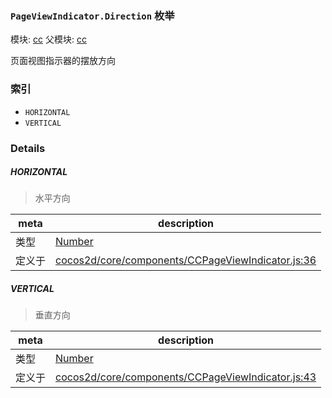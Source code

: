 ### `PageViewIndicator.Direction` 枚举



模块: [cc](../modules/cc.md)
父模块: [cc](../modules/cc.md)


页面视图指示器的摆放方向


### 索引
  - `HORIZONTAL`
  - `VERTICAL`

### Details


##### HORIZONTAL

> 水平方向

| meta | description |
|------|-------------|
| 类型 | <a href="https://developer.mozilla.org/en/JavaScript/Reference/Global_Objects/Number" class="crosslink external" target="_blank">Number</a> |
| 定义于 | [cocos2d/core/components/CCPageViewIndicator.js:36](https://github.com/cocos-creator/engine/blob/1f39837ac17a406b42d5a5d1a52a0afa4d53a7ec/cocos2d/core/components/CCPageViewIndicator.js#L36) |



##### VERTICAL

> 垂直方向

| meta | description |
|------|-------------|
| 类型 | <a href="https://developer.mozilla.org/en/JavaScript/Reference/Global_Objects/Number" class="crosslink external" target="_blank">Number</a> |
| 定义于 | [cocos2d/core/components/CCPageViewIndicator.js:43](https://github.com/cocos-creator/engine/blob/1f39837ac17a406b42d5a5d1a52a0afa4d53a7ec/cocos2d/core/components/CCPageViewIndicator.js#L43) |


